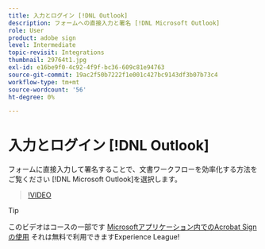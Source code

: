 ```yaml
---
title: 入力とログイン [!DNL Outlook]
description: フォームへの直接入力と署名 [!DNL Microsoft Outlook]
role: User
product: adobe sign
level: Intermediate
topic-revisit: Integrations
thumbnail: 29764t1.jpg
exl-id: e16be9f0-4c92-4f9f-bc36-609c81e94763
source-git-commit: 19ac2f50b7222f1e001c427bc9143df3b07b73c4
workflow-type: tm+mt
source-wordcount: '56'
ht-degree: 0%

---
```


# 入力とログイン [!DNL Outlook]

フォームに直接入力して署名することで、文書ワークフローを効率化する方法をご覧ください [!DNL Microsoft Outlook]を選択します。

>[!VIDEO](https://video.tv.adobe.com/v/344947?hidetitle=true)

>[!TIP]
>
>このビデオはコースの一部です [Microsoftアプリケーション内でのAcrobat Signの使用](https://experienceleague.adobe.com/?recommended=Sign-U-1-2020.2) それは無料で利用できますExperience League!
